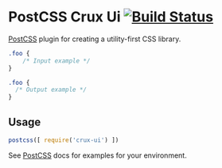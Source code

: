# PostCSS Crux Ui [![Build Status][ci-img]][ci]

[PostCSS] plugin for creating a utility-first CSS library.

[PostCSS]: https://github.com/postcss/postcss
[ci-img]:  https://travis-ci.org/hkfoster/crux-ui.svg
[ci]:      https://travis-ci.org/hkfoster/crux-ui

```css
.foo {
    /* Input example */
}
```

```css
.foo {
  /* Output example */
}
```

## Usage

```js
postcss([ require('crux-ui') ])
```

See [PostCSS] docs for examples for your environment.

